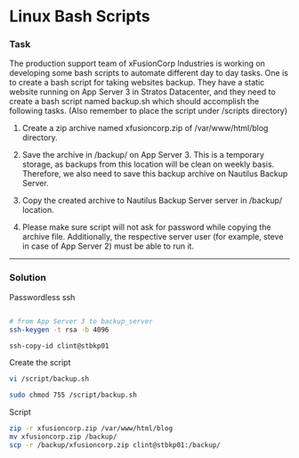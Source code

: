 # Linux Bash Scripts

### Task

The production support team of xFusionCorp Industries is working on developing some bash scripts to automate different day to day tasks. One is to create a bash script for taking websites backup. They have a static website running on App Server 3 in Stratos Datacenter, and they need to create a bash script named backup.sh which should accomplish the following tasks. (Also remember to place the script under /scripts directory)

1. Create a zip archive named xfusioncorp.zip of /var/www/html/blog directory.

2. Save the archive in /backup/ on App Server 3. This is a temporary storage, as backups from this location will be clean on weekly basis. Therefore, we also need to save this backup archive on Nautilus Backup Server.

3. Copy the created archive to Nautilus Backup Server server in /backup/ location.

4. Please make sure script will not ask for password while copying the archive file. Additionally, the respective server user (for example, steve in case of App Server 2) must be able to run it.

---

### Solution

Passwordless ssh

```bash

# from App Server 3 to backup_server
ssh-keygen -t rsa -b 4096

ssh-copy-id clint@stbkp01

```

Create the script

```bash
vi /script/backup.sh

sudo chmod 755 /script/backup.sh
```

Script

```bash
zip -r xfusioncorp.zip /var/www/html/blog
mv xfusioncorp.zip /backup/
scp -r /backup/xfusioncorp.zip clint@stbkp01:/backup/
```
